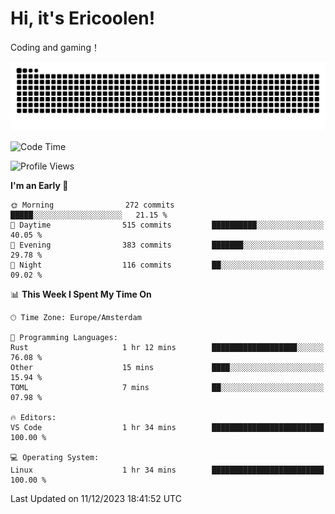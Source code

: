 # Hi, it's Ericoolen!
Coding and gaming！

<picture>
  <source media="(prefers-color-scheme: dark)" srcset="https://raw.githubusercontent.com/Eric-Song-Nop/Eric-Song-Nop/output/github-contribution-grid-snake-dark.svg">
  <source media="(prefers-color-scheme: light)" srcset="https://raw.githubusercontent.com/Eric-Song-Nop/Eric-Song-Nop/output/github-contribution-grid-snake.svg">
  <img alt="github contribution grid snake animation" src="https://raw.githubusercontent.com/Eric-Song-Nop/Eric-Song-Nop/output/github-contribution-grid-snake.svg">
</picture>

<!--START_SECTION:waka-->
![Code Time](http://img.shields.io/badge/Code%20Time-1%2C104%20hrs%2028%20mins-blue)

![Profile Views](http://img.shields.io/badge/Profile%20Views-10-blue)

**I'm an Early 🐤** 

```text
🌞 Morning                272 commits         █████░░░░░░░░░░░░░░░░░░░░   21.15 % 
🌆 Daytime                515 commits         ██████████░░░░░░░░░░░░░░░   40.05 % 
🌃 Evening                383 commits         ███████░░░░░░░░░░░░░░░░░░   29.78 % 
🌙 Night                  116 commits         ██░░░░░░░░░░░░░░░░░░░░░░░   09.02 % 
```


📊 **This Week I Spent My Time On** 

```text
🕑︎ Time Zone: Europe/Amsterdam

💬 Programming Languages: 
Rust                     1 hr 12 mins        ███████████████████░░░░░░   76.08 % 
Other                    15 mins             ████░░░░░░░░░░░░░░░░░░░░░   15.94 % 
TOML                     7 mins              ██░░░░░░░░░░░░░░░░░░░░░░░   07.98 % 

🔥 Editors: 
VS Code                  1 hr 34 mins        █████████████████████████   100.00 % 

💻 Operating System: 
Linux                    1 hr 34 mins        █████████████████████████   100.00 % 
```


 Last Updated on 11/12/2023 18:41:52 UTC
<!--END_SECTION:waka-->
